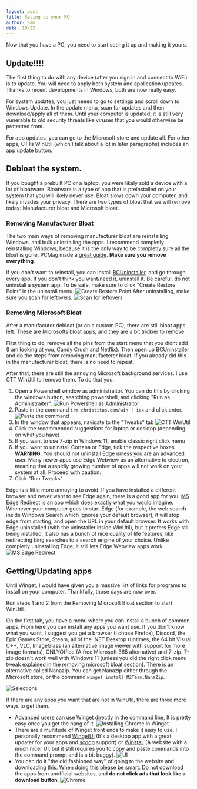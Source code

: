 ```yaml
---
layout: post
title: Seting up your PC
author: Sam
date: 10/22
---
```


Now that you have a PC, you need to start seting it up and making it yours.

## Update!!!!

The first thing to do with any device (after you sign in and connect to WiFi) is to update. You will need to apply both system and application updates. Thanks to recent developments in Windows, both are now really easy.

For system updates, you just neeed to go to settings and scroll down to Windows Update. In the update menu, scan for updates and then download/apply all of them. Until your computer is updated, it is still very vunerable to old security threats like viruses that you would otherwise be protected from.

For app updates, you can go to the Microsoft store and update all. For other apps, CTTs WinUtil (which I talk about a lot in later paragraphs) includes an app update button.

## Debloat the system.

If you bought a prebuilt PC or a laptop, you were likely sold a device with a lot of bloatware. Bloatware is a type of app that is preinstalled on your system that you will likely never use. Bloat slows down your computer, and likely invades your privacy. There are two types of bloat that we will remove today: Manufacturer bloat and Microsoft bloat.

### Removing Manufacturer Bloat

The two main ways of removing manufacturer bloat are reinstalling Windows, and bulk uninstalling the apps. I recommend completly reinstalling Windows, because it is the only way to be completly sure all the bloat is gone. PCMag made a [great guide](https://www.pcmag.com/how-to/factory-reset-windows-10). **Make sure you remove everything**.

If you don't want to reinstall, you can install [BCUninstaller](https://www.bcuninstaller.com/), and go through every app. If you don't think you want/need it, uninstall it. Be careful, do not uninstall a system app. To be safe, make sure to click "Create Restore Point" in the uninstall menu.
![Create Restore Point](/images/bcu.png)
After uninstalling, make sure you scan for leftovers.
![Scan for leftovers](/images/bc2.png)

### Removing Microsoft Bloat

After a manufacuter debloat (or on a custom PC), there are still bloat apps left. These are Microsofts bloat apps, and they are a bit trickier to remove.

First thing to do, remove all the pins from the start menu that you didnt add (I am looking at you, Candy Crush and Netflix). Then open up BCUninstaller and do the steps from removing manufacterer bloat. If you already did this in the manufacturer bloat, there is no need to repeat.

After that, there are still the annoying Microsoft background services. I use CTT WinUtil to remove them. To do that you:

1. Open a Powershell window as administraitor. You can do this by clicking the windows button, searching powershell, and clicking "Run as Administraiter".
![Run Powershell as Administraitor](/images/powershell.png)
2. Paste in the command `irm christitus.com/win | iex` and click enter.
![Paste the command](/images/ps2.png)
3. In the window that appears, navigate to the "Tweaks" tab
![CTT WinUtil](/images/ctt.png)
4. Click the recommended suggestions for laptop or desktop (depending on what you have)
5. If you want to use 7-zip in Windows 11, enable classic right click menu
6. If you want to uninstall Cortana or Edge, tick the respective boxes. **WARNING**: You should not uninstall Edge unless you are an advanced user. Many newer apps use Edge Webview as an alternative to electron, meaning that a rapidly growing number of apps will not work on your system at all. Proceed with caution.
7. Click "Run Tweaks"

Edge is a little more annoying to avoid. If you have installed a different browser and never want to see Edge again, there is a good app for you. [MS Edge Redirect](https://github.com/rcmaehl/MSEdgeRedirect) is an app which does exactly what you would imagine. Whenever your computer goes to start Edge (for example, the web search inside Windows Search which ignores your default browser), it will stop edge from starting, and open the URL in your default browser. It works with Edge uninstalled (with the uninstaller inside WinUtil), but it prefers Edge still being installed. It also has a bunch of nice quality of life features, like redirecting bing searches to a search engine of your choice. Unlike completly uninstalling Edge, it still lets Edge Webview apps work.
![MS Edge Redirect](/images/edgy.png)

## Getting/Updating apps

Until Winget, I would have given you a massive list of links for programs to install on your computer. Thankfully, those days are now over.

Run steps 1 and 2 from the Removing Microsoft Bloat section to start WinUtil.

On the first tab, you have a menu where you can install a bunch of common apps. From here you can install any apps you want use. If you don't know what you want, I suggest you get a browser (I chose Firefox), Discord, the Epic Games Store, Steam, all of the .NET Desktop runtimes, the 64 bit Visual C++, VLC, ImageGlass (an alternative image viewer with support for more image formats), ONLYOffice (A free Microsoft 365 alternative) and 7-zip. 7-zip doesn't work well with Windows 11 (unless you did the right click menu tweak explained in the removing microsoft bloat section). There is an alternative called Nanazip. You can get Nanazip either through the Microsoft store, or the command `winget install M2Team.NanaZip`. 

![Selections](/images/winutil.png)

If there are any apps you want that are not in WinUtil, there are three more ways to get them.

- Advanced users can use Winget directly in the command line, It is pretty easy once you get the hang of it.
![Installing Chrome in Winget](/images/winget.png)
- There are a multitude of Winget front ends to make it easy to use. I personally recommend [WingetUI](https://github.com/martinet101/WingetUI) (It's a desktop app with a great updater for your apps and [scoop](https://scoop.sh/) support) or [Winstall](https://winstall.app/) (A website with a much nicer UI, but it still requires you to copy and paste commands into the command prompt and is a bit buggy).
![UI](/images/ui.png)
- You can do it "the old fashioned way" of going to the website and downloading this. When doing this please be smart. Do not download the apps from unofficial websites, and **do not click ads that look like a download button**.
![Chrome](/images/chrome.png)
